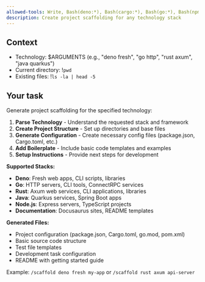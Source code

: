 ```yaml
---
allowed-tools: Write, Bash(deno:*), Bash(cargo:*), Bash(go:*), Bash(npm:*), Bash(mvn:*), Bash(mkdir:*)
description: Create project scaffolding for any technology stack
---
```


## Context

- Technology: $ARGUMENTS (e.g., "deno fresh", "go http", "rust axum", "java quarkus")
- Current directory: !`pwd`
- Existing files: !`ls -la | head -5`

## Your task

Generate project scaffolding for the specified technology:

1. **Parse Technology** - Understand the requested stack and framework
2. **Create Project Structure** - Set up directories and base files
3. **Generate Configuration** - Create necessary config files (package.json, Cargo.toml, etc.)
4. **Add Boilerplate** - Include basic code templates and examples
5. **Setup Instructions** - Provide next steps for development

**Supported Stacks:**

- **Deno**: Fresh web apps, CLI scripts, libraries
- **Go**: HTTP servers, CLI tools, ConnectRPC services
- **Rust**: Axum web services, CLI applications, libraries
- **Java**: Quarkus services, Spring Boot apps
- **Node.js**: Express servers, TypeScript projects
- **Documentation**: Docusaurus sites, README templates

**Generated Files:**

- Project configuration (package.json, Cargo.toml, go.mod, pom.xml)
- Basic source code structure
- Test file templates
- Development task configuration
- README with getting started guide

Example: `/scaffold deno fresh my-app` or `/scaffold rust axum api-server`
